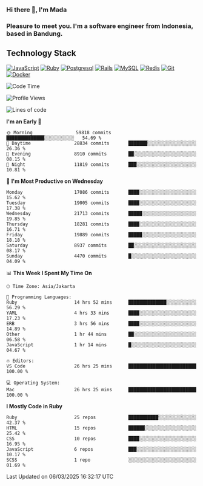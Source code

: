 ### Hi there 👋, I'm Mada
### Pleasure to meet you. I'm a software engineer from Indonesia, based in Bandung.

## Technology Stack

[![JavaScript](https://img.shields.io/badge/-JavaScript-%23F7DF1C?style=flat-square&logo=javascript&logoColor=000000&labelColor=%23F7DF1C&color=%23FFCE5A)](https://www.javascript.com/)
[![Ruby](https://img.shields.io/badge/Ruby-CC342D?style=flat-square&logo=ruby&logoColor=white)](https://www.ruby-lang.org/en/)
[![Postgresql](https://img.shields.io/badge/PostgreSQL-316192?style=flat-square&logo=postgresql&logoColor=ffffff)](https://www.postgresql.org/)
[![Rails](https://img.shields.io/badge/Ruby_on_Rails-CC0000?style=flat-square&logo=ruby-on-rails&logoColor=white)](https://rubyonrails.org/)
[![MySQL](https://img.shields.io/badge/-MySQL-4479A1?style=flat-square&logo=MySQL&logoColor=ffffff)](https://www.mysql.com/)
[![Redis](https://img.shields.io/badge/-Redis-DC382D?style=flat-square&logo=Redis&logoColor=ffffff)](https://redis.io/)
[![Git](https://img.shields.io/badge/-Git-%23F05032?style=flat-square&logo=git&logoColor=%23ffffff)](https://git-scm.com/)
[![Docker](https://img.shields.io/badge/-Docker-2496ED?style=flat-square&logo=docker&logoColor=ffffff)](https://www.docker.com/)
<!--
**madaarya/madaarya** is a ✨ _special_ ✨ repository because its `README.md` (this file) appears on your GitHub profile.

Here are some ideas to get you started:

- 🔭 I’m currently working on ...
- 🌱 I’m currently learning ...
- 👯 I’m looking to collaborate on ...
- 🤔 I’m looking for help with ...
- 💬 Ask me about ...
- 📫 How to reach me: ...
- 😄 Pronouns: ...
- ⚡ Fun fact: ...
-->
<!--START_SECTION:waka-->
![Code Time](http://img.shields.io/badge/Code%20Time-7%2C090%20hrs%2056%20mins-blue)

![Profile Views](http://img.shields.io/badge/Profile%20Views-0-blue)

![Lines of code](https://img.shields.io/badge/From%20Hello%20World%20I%27ve%20Written-47.4%20million%20lines%20of%20code-blue)

**I'm an Early 🐤** 

```text
🌞 Morning                59818 commits       ██████████████░░░░░░░░░░░   54.69 % 
🌆 Daytime                28834 commits       ███████░░░░░░░░░░░░░░░░░░   26.36 % 
🌃 Evening                8910 commits        ██░░░░░░░░░░░░░░░░░░░░░░░   08.15 % 
🌙 Night                  11819 commits       ███░░░░░░░░░░░░░░░░░░░░░░   10.81 % 
```
📅 **I'm Most Productive on Wednesday** 

```text
Monday                   17086 commits       ████░░░░░░░░░░░░░░░░░░░░░   15.62 % 
Tuesday                  19005 commits       ████░░░░░░░░░░░░░░░░░░░░░   17.38 % 
Wednesday                21713 commits       █████░░░░░░░░░░░░░░░░░░░░   19.85 % 
Thursday                 18281 commits       ████░░░░░░░░░░░░░░░░░░░░░   16.71 % 
Friday                   19889 commits       █████░░░░░░░░░░░░░░░░░░░░   18.18 % 
Saturday                 8937 commits        ██░░░░░░░░░░░░░░░░░░░░░░░   08.17 % 
Sunday                   4470 commits        █░░░░░░░░░░░░░░░░░░░░░░░░   04.09 % 
```


📊 **This Week I Spent My Time On** 

```text
🕑︎ Time Zone: Asia/Jakarta

💬 Programming Languages: 
Ruby                     14 hrs 52 mins      ██████████████░░░░░░░░░░░   56.29 % 
YAML                     4 hrs 33 mins       ████░░░░░░░░░░░░░░░░░░░░░   17.23 % 
ERB                      3 hrs 56 mins       ████░░░░░░░░░░░░░░░░░░░░░   14.89 % 
Other                    1 hr 44 mins        ██░░░░░░░░░░░░░░░░░░░░░░░   06.58 % 
JavaScript               1 hr 14 mins        █░░░░░░░░░░░░░░░░░░░░░░░░   04.67 % 

🔥 Editors: 
VS Code                  26 hrs 25 mins      █████████████████████████   100.00 % 

💻 Operating System: 
Mac                      26 hrs 25 mins      █████████████████████████   100.00 % 
```

**I Mostly Code in Ruby** 

```text
Ruby                     25 repos            ███████████░░░░░░░░░░░░░░   42.37 % 
HTML                     15 repos            ██████░░░░░░░░░░░░░░░░░░░   25.42 % 
CSS                      10 repos            ████░░░░░░░░░░░░░░░░░░░░░   16.95 % 
JavaScript               6 repos             ███░░░░░░░░░░░░░░░░░░░░░░   10.17 % 
SCSS                     1 repo              ░░░░░░░░░░░░░░░░░░░░░░░░░   01.69 % 
```




 Last Updated on 06/03/2025 16:32:17 UTC
<!--END_SECTION:waka-->
